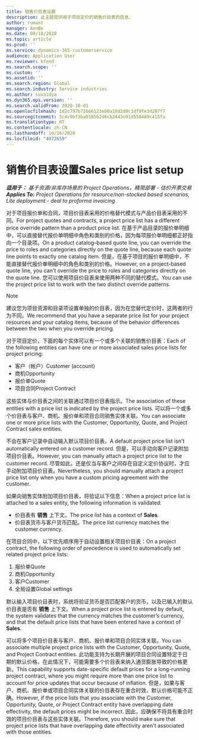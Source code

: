 ```yaml
---
title: 销售价目表设置
description: 此主题提供用于项目定价的销售价目表的信息。
author: rumant
manager: AnnBe
ms.date: 09/18/2020
ms.topic: article
ms.prod: ''
ms.service: dynamics-365-customerservice
audience: Application User
ms.reviewer: kfend
ms.search.scope: ''
ms.custom: ''
ms.assetid: ''
ms.search.region: Global
ms.search.industry: Service industries
ms.author: suvaidya
ms.dyn365.ops.version: ''
ms.search.validFrom: 2020-10-01
ms.openlocfilehash: 1d2c797b72666123eb0a18d2d0c1df9fe3d207f7
ms.sourcegitcommit: 5c4c9bf3ba018562d6cb3443c01d550489c415fa
ms.translationtype: HT
ms.contentlocale: zh-CN
ms.lasthandoff: 10/16/2020
ms.locfileid: "4072659"
---
```

# <a name="sales-price-list-setup"></a><span data-ttu-id="047fc-103">销售价目表设置</span><span class="sxs-lookup"><span data-stu-id="047fc-103">Sales price list setup</span></span>

<span data-ttu-id="047fc-104">_**适用于：** 基于资源/非库存场景的 Project Operations，精简部署 - 估价开票交易_</span><span class="sxs-lookup"><span data-stu-id="047fc-104">_**Applies To:** Project Operations for resource/non-stocked based scenarios, Lite deployment - deal to proforma invoicing_</span></span>

<span data-ttu-id="047fc-105">对于项目报价单和合同，项目价目表采用的价格替代模式与产品价目表采用的不同。</span><span class="sxs-lookup"><span data-stu-id="047fc-105">For project quotes and contracts, a project price list has a different price override pattern than a product price list.</span></span> <span data-ttu-id="047fc-106">在基于产品目录的报价单明细中，可以直接替代报价单明细中角色和类别的价格，因为每项报价单明细都正好指向一个目录项。</span><span class="sxs-lookup"><span data-stu-id="047fc-106">On a product catalog–based quote line, you can override the price to roles and categories directly on the quote line, because each quote line points to exactly one catalog item.</span></span> <span data-ttu-id="047fc-107">但是，在基于项目的报价单明细中，不能直接替代报价单明细中的角色和类别的价格。</span><span class="sxs-lookup"><span data-stu-id="047fc-107">However, on a project-based quote line, you can't override the price to roles and categories directly on the quote line.</span></span> <span data-ttu-id="047fc-108">您可以使用项目价目表来使用两种不同的替代模式。</span><span class="sxs-lookup"><span data-stu-id="047fc-108">You can use the project price list to work with the two distinct override patterns.</span></span>

> [!NOTE]
> <span data-ttu-id="047fc-109">建议您为项目资源和目录项设置单独的价目表，因为在您替代定价时，这两者的行为不同。</span><span class="sxs-lookup"><span data-stu-id="047fc-109">We recommend that you have a separate price list for your project resources and your catalog items, because of the behavior differences between the two when you override pricing.</span></span>

<span data-ttu-id="047fc-110">对于项目定价，下面的每个实体可以有一个或多个关联的销售价目表：</span><span class="sxs-lookup"><span data-stu-id="047fc-110">Each of the following entities can have one or more associated sales price lists for project pricing:</span></span>

- <span data-ttu-id="047fc-111">客户（帐户）</span><span class="sxs-lookup"><span data-stu-id="047fc-111">Customer (account)</span></span> 
- <span data-ttu-id="047fc-112">商机</span><span class="sxs-lookup"><span data-stu-id="047fc-112">Opportunity</span></span> 
- <span data-ttu-id="047fc-113">报价单</span><span class="sxs-lookup"><span data-stu-id="047fc-113">Quote</span></span> 
- <span data-ttu-id="047fc-114">项目合同</span><span class="sxs-lookup"><span data-stu-id="047fc-114">Project Contract</span></span>

<span data-ttu-id="047fc-115">这些实体与价目表之间的关联通过项目价目表指示。</span><span class="sxs-lookup"><span data-stu-id="047fc-115">The association of these entities with a price list is indicated by the project price lists.</span></span> <span data-ttu-id="047fc-116">可以将一个或多个价目表与客户、商机、报价单和项目合同销售实体关联。</span><span class="sxs-lookup"><span data-stu-id="047fc-116">You can associate one or more price lists with the Customer, Opportunity, Quote, and Project Contract sales entities.</span></span>

<span data-ttu-id="047fc-117">不会在客户记录中自动输入默认项目价目表。</span><span class="sxs-lookup"><span data-stu-id="047fc-117">A default project price list isn't automatically entered on a customer record.</span></span> <span data-ttu-id="047fc-118">但是，可以手动向客户记录附加项目价目表。</span><span class="sxs-lookup"><span data-stu-id="047fc-118">However, you can manually attach a project price list to the customer record.</span></span> <span data-ttu-id="047fc-119">尽管如此，还是仅当与客户之间存在自定义定价协议时，才应手动附加项目价目表。</span><span class="sxs-lookup"><span data-stu-id="047fc-119">Nevertheless, you should manually attach a project price list only when you have a custom pricing agreement with the customer.</span></span> 

<span data-ttu-id="047fc-120">如果向销售实体附加项目价目表，将验证以下信息：</span><span class="sxs-lookup"><span data-stu-id="047fc-120">When a project price list is attached to a sales entity, the following information is validated:</span></span>

- <span data-ttu-id="047fc-121">价目表有 **销售** 上下文。</span><span class="sxs-lookup"><span data-stu-id="047fc-121">The price list has a context of **Sales**.</span></span> 
- <span data-ttu-id="047fc-122">价目表货币与客户货币匹配。</span><span class="sxs-lookup"><span data-stu-id="047fc-122">The price list currency matches the customer currency.</span></span> 

<span data-ttu-id="047fc-123">在项目合同中，以下优先顺序用于自动设置相关项目价目表：</span><span class="sxs-lookup"><span data-stu-id="047fc-123">On a project contract, the following order of precedence is used to automatically set related project price lists:</span></span>

1. <span data-ttu-id="047fc-124">报价单</span><span class="sxs-lookup"><span data-stu-id="047fc-124">Quote</span></span>
2. <span data-ttu-id="047fc-125">商机​​</span><span class="sxs-lookup"><span data-stu-id="047fc-125">Opportunity</span></span>
3. <span data-ttu-id="047fc-126">客户</span><span class="sxs-lookup"><span data-stu-id="047fc-126">Customer</span></span> 
4. <span data-ttu-id="047fc-127">全局设置</span><span class="sxs-lookup"><span data-stu-id="047fc-127">Global settings</span></span> 

<span data-ttu-id="047fc-128">默认输入项目价目表时，系统将验证货币是否匹配客户的货币，以及已输入的默认价目表是否有 **销售** 上下文。</span><span class="sxs-lookup"><span data-stu-id="047fc-128">When a project price list is entered by default, the system validates that the currency matches the customer’s currency, and that the default price lists that have been entered have a context of **Sales**.</span></span>

<span data-ttu-id="047fc-129">可以将多个项目价目表与客户、商机、报价单和项目合同实体关联。</span><span class="sxs-lookup"><span data-stu-id="047fc-129">You can associate multiple project price lists with the Customer, Opportunity, Quote, and Project Contract entities.</span></span> <span data-ttu-id="047fc-130">此功能支持为长期开展的项目合同设置特定于日期的默认价格，在此情况下，可能需要多个价目表来纳入通货膨胀导致的价格更新。</span><span class="sxs-lookup"><span data-stu-id="047fc-130">This capability supports date-specific default prices for a long-running project contract, where you might require more than one price list to account for price updates that occur because of inflation.</span></span> <span data-ttu-id="047fc-131">但是，如果与客户、商机、报价单或项目合同实体关联的价目表存在重合时效，默认价格可能不正确。</span><span class="sxs-lookup"><span data-stu-id="047fc-131">However, if the price lists that you associate with the Customer, Opportunity, Quote, or Project Contract entity have overlapping date effectivity, the default prices might be incorrect.</span></span> <span data-ttu-id="047fc-132">因此，应确保不将具有重合时效的项目价目表与这些实体关联。</span><span class="sxs-lookup"><span data-stu-id="047fc-132">Therefore, you should make sure that project price lists that have overlapping date effectivity aren't associated with those entities.</span></span>
